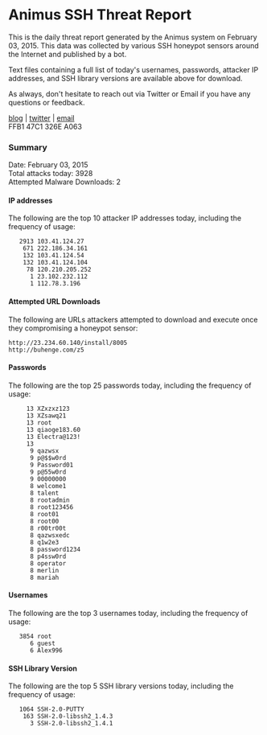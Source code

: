 # Animus SSH Threat Report

This is the daily threat report generated by the Animus system on February 03, 2015. This data was collected by various SSH honeypot sensors around the Internet and published by a bot.  

Text files containing a full list of today's usernames, passwords, attacker IP addresses, and SSH library versions are available above for download.  

As always, don't hesitate to reach out via Twitter or Email if you have any questions or feedback.  

[blog](http://morris.guru) | [twitter](https://twitter.com/andrew___morris) | [email](mailto:andrew@morris.guru)  
FFB1 47C1 326E A063  

### Summary

Date: February 03, 2015  
Total attacks today: 3928  
Attempted Malware Downloads: 2 

#### IP addresses
The following are the top 10 attacker IP addresses today, including the frequency of usage:
```
   2913 103.41.124.27
    671 222.186.34.161
    132 103.41.124.54
    132 103.41.124.104
     78 120.210.205.252
      1 23.102.232.112
      1 112.78.3.196
```

#### Attempted URL Downloads
The following are URLs attackers attempted to download and execute once they compromising a honeypot sensor:
```
http://23.234.60.140/install/8005
http://buhenge.com/z5
```

#### Passwords
The following are the top 25 passwords today, including the frequency of usage:
```
     13 XZxzxz123
     13 XZsawq21
     13 root
     13 qiaoge183.60
     13 Electra@123!
     13 
      9 qazwsx
      9 p@$$w0rd
      9 Password01
      9 p@55w0rd
      9 00000000
      8 welcome1
      8 talent
      8 rootadmin
      8 root123456
      8 root01
      8 root00
      8 r00tr00t
      8 qazwsxedc
      8 q1w2e3
      8 password1234
      8 p4ssw0rd
      8 operator
      8 merlin
      8 mariah
```

#### Usernames
The following are the top 3 usernames today, including the frequency of usage:
```
   3854 root
      6 guest
      6 Alex996
```

#### SSH Library Version
The following are the top 5 SSH library versions today, including the frequency of usage:
```
   1064 SSH-2.0-PUTTY
    163 SSH-2.0-libssh2_1.4.3
      3 SSH-2.0-libssh2_1.4.1
```

